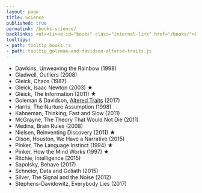 ```yaml
---
layout: page
title: Science
published: true
permalink: /books-science/
backlinks: <ul><li><a id="books" class="internal-link" href="/books/">Books</a></li></ul>
tooltips: 
- path: tooltip_books.js
- path: tooltip_goleman-and-davidson-altered-traits.js
---
```


* Dawkins, Unweaving the Rainbow (1998)
* Gladwell, Outliers (2008)
* Gleick, Chaos (1987)
* Gleick, Isaac Newton (2003) ★
* Gleick, The Information (2011) ★
* Goleman & Davidson, <a id="goleman-and-davidson-altered-traits" class="internal-link" href="/goleman-and-davidson-altered-traits/">Altered Traits</a> (2017)
* Harris, The Nurture Assumption (1998)
* Kahneman, Thinking, Fast and Slow (2011)
* McGrayne, The Theory That Would Not Die (2011)
* Medina, Brain Rules (2008)
* Nielsen, Reinventing Discovery (2011) ★
* Olson, Houston, We Have a Narrative (2015)
* Pinker, The Language Instinct (1994) ★
* Pinker, How the Mind Works (1997) ★
* Ritchie, Intelligence (2015)
* Sapolsky, Behave (2017)
* Schneier, Data and Goliath (2015)
* Silver, The Signal and the Noise (2012)
* Stephens-Davidowitz, Everybody Lies (2017)
